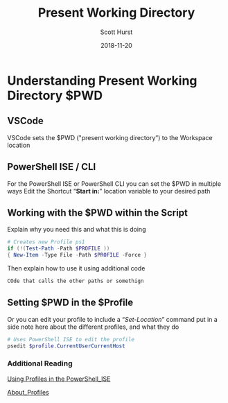 ﻿---
title: Present Working Directory
categories:
  - PowerShell
 
tags:
  - PowerShell

date: "2018-11-20"
featuredImage: './powershellLogosmaller.png'
cover : "/img/postImages/6.jpg"
author: "Scott Hurst"

---

# Understanding Present Working Directory $PWD

## VSCode
VSCode sets the $PWD ("present working directory”) to the Workspace location

## PowerShell ISE / CLI
For the PowerShell ISE or PowerShell CLI you can set the $PWD in multiple ways
Edit the Shortcut “**Start in:**” location variable to your desired path


## Working with the $PWD within the Script
Explain why you need this and what this is doing
```powershell
# Creates new Profile ps1 
if (!(Test-Path -Path $PROFILE ))
{ New-Item -Type File -Path $PROFILE -Force }
```
Then explain how to use it using additional code
```powershell
COde that calls the other paths or somethign
```

## Setting $PWD in the $Profile
Or you can edit your profile to include a “*Set-Location*” command
put in a side note here about the different profiles, and what they do
```powershell
# Uses PowerShell ISE to edit the profile
psedit $profile.CurrentUserCurrentHost
```


### Additional Reading
[Using Profiles in the PowerShell_ISE](https://docs.microsoft.com/en-us/powershell/scripting/core-powershell/ise/how-to-use-profiles-in-windows-powershell-ise?view=powershell-6)

[About_Profiles](https://docs.microsoft.com/en-us/powershell/module/microsoft.powershell.core/about/about_profiles?view=powershell-6)
